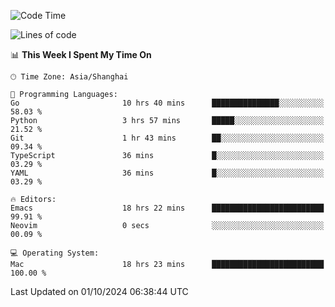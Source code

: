 <!--START_SECTION:waka-->
![Code Time](http://img.shields.io/badge/Code%20Time-2%2C214%20hrs%2049%20mins-blue)

![Lines of code](https://img.shields.io/badge/From%20Hello%20World%20I%27ve%20Written-308.1%20thousand%20lines%20of%20code-blue)

📊 **This Week I Spent My Time On** 

```text
🕑︎ Time Zone: Asia/Shanghai

💬 Programming Languages: 
Go                       10 hrs 40 mins      ███████████████░░░░░░░░░░   58.03 % 
Python                   3 hrs 57 mins       █████░░░░░░░░░░░░░░░░░░░░   21.52 % 
Git                      1 hr 43 mins        ██░░░░░░░░░░░░░░░░░░░░░░░   09.34 % 
TypeScript               36 mins             █░░░░░░░░░░░░░░░░░░░░░░░░   03.29 % 
YAML                     36 mins             █░░░░░░░░░░░░░░░░░░░░░░░░   03.29 % 

🔥 Editors: 
Emacs                    18 hrs 22 mins      █████████████████████████   99.91 % 
Neovim                   0 secs              ░░░░░░░░░░░░░░░░░░░░░░░░░   00.09 % 

💻 Operating System: 
Mac                      18 hrs 23 mins      █████████████████████████   100.00 % 
```


 Last Updated on 01/10/2024 06:38:44 UTC
<!--END_SECTION:waka-->
